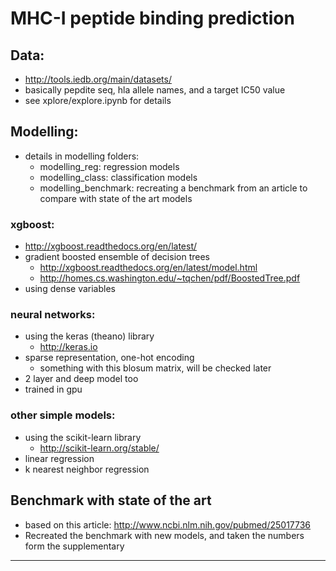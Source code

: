 # MHC-I peptide binding prediction

## Data:
- http://tools.iedb.org/main/datasets/
- basically pepdite seq, hla allele names, and a target IC50 value
- see xplore/explore.ipynb for details

## Modelling:
- details in modelling folders:
	- modelling_reg: regression models
	- modelling_class: classification models
	- modelling_benchmark: recreating a benchmark from an article to compare with state of the art models

### xgboost:
- http://xgboost.readthedocs.org/en/latest/
- gradient boosted ensemble of decision trees
	- http://xgboost.readthedocs.org/en/latest/model.html
	- http://homes.cs.washington.edu/~tqchen/pdf/BoostedTree.pdf
- using dense variables

### neural networks:
- using the keras (theano) library
	- http://keras.io
- sparse representation, one-hot encoding
	- something with this blosum matrix, will be checked later
- 2 layer and deep model too
- trained in gpu

### other simple models:
- using the scikit-learn library
	- http://scikit-learn.org/stable/
- linear regression
- k nearest neighbor regression


## Benchmark with state of the art

- based on this article: http://www.ncbi.nlm.nih.gov/pubmed/25017736
- Recreated the benchmark with new models, and taken the numbers form the supplementary

---
